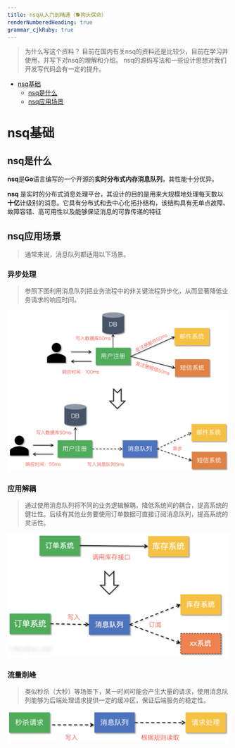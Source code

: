 ```yaml
---
title: nsq从入门到精通（🐕狗头保命）
renderNumberedHeading: true
grammar_cjkRuby: true
---
```



> 为什么写这个资料？
> 目前在国内有关nsq的资料还是比较少，目前在学习并使用，并写下对nsq的理解和介绍。
> nsq的源码写法和一些设计思想对我们开发写代码会有一定的提升。 

<!-- TOC -->


- [nsq基础](#nsq基础)
  - [nsq是什么](#nsq是什么)
  - [nsq应用场景](#nsq应用场景)




<!-- /TOC -->

# nsq基础

## nsq是什么

**nsq**是**Go**语言编写的一个开源的**实时分布式内存消息队列**，其性能十分优异。

**nsq** 是实时的分布式消息处理平台，其设计的目的是用来大规模地处理每天数以**十亿**计级别的消息。它具有分布式和去中心化拓扑结构，该结构具有无单点故障、故障容错、高可用性以及能够保证消息的可靠传递的特征

## nsq应用场景

> 通常来说，消息队列都适用以下场景。

### 异步处理

> 参照下图利用消息队列把业务流程中的非关键流程异步化，从而显著降低业务请求的响应时间。

![](https://github.com/Jet-luoxianjie/nsq_node/blob/main/image/nsq1.png?raw=true)

###  应用解耦

> 通过使用消息队列将不同的业务逻辑解耦，降低系统间的耦合，提高系统的健壮性。后续有其他业务要使用订单数据可直接订阅消息队列，提高系统的灵活性。

![](https://github.com/Jet-luoxianjie/nsq_node/blob/main/image/nsq2.png?raw=true)

### 流量削峰

> 类似秒杀（大秒）等场景下，某一时间可能会产生大量的请求，使用消息队列能够为后端处理请求提供一定的缓冲区，保证后端服务的稳定性。

![enter description here](https://github.com/Jet-luoxianjie/nsq_node/blob/main/image/nsq3.png?raw=true)








